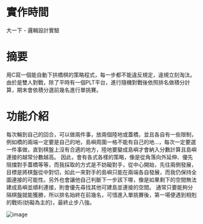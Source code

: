 # 實作時間
大一下 - 邏輯設計實驗
# 摘要
用C寫一個能自動下拱橋棋的策略程式，每一步都不能違反規定，違規立刻淘汰。由於是雙人對戰，除了平時有一個PLT平台，進行隨機對戰後依照排名做積分計算，期末會依積分選前幾名進行單挑賽。
# 功能介紹
每次輪到自己的回合，可以做兩件事，放兩個陸地或蓋橋，並且各自有一些限制，例如橋的兩端一定要是自己的地，島嶼周圍一格不能有自己的地...，每次一定要選一件事做，直到棋盤上沒有合適的地方，陸地要變成島嶼才會納入分數計算且島嶼連接的越常分數越高。
	因此，會有各式各樣的策略，像是從角落向外延伸、優先阻擋對手蓋橋等等，而我採取的方式是不妨礙對手，從中心開始，先往兩側發展，目標是將棋盤從中對切，如此一來對手的島嶼只能在兩端各自發展，而我仍保持全圖連接的可能性。另外也會讓他自己判斷下一步該下哪，像是如果剩下的空間無法建成島嶼並順利連接，則會優先尋找其他可建島並連接的空間。
	通常只要能夠分隔棋盤就能獲勝，所以排名始終在前幾名，可惜進入單挑賽後，第一場便遇到相剋的戰術(妨礙為主的)，最終止步八強。

![image](https://github.com/user-attachments/assets/df7c2d5e-8a3b-46f5-9bc6-ce44474f7ea5)

